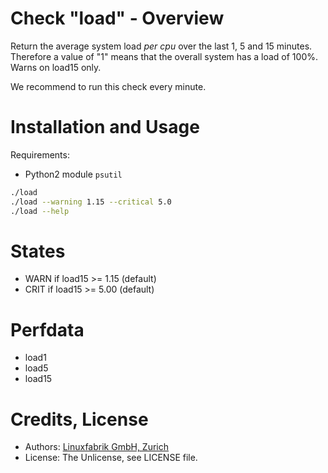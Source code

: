 # Check "load" - Overview

Return the average system load _per cpu_ over the last 1, 5 and 15 minutes. Therefore a value of "1" means that the overall system has a load of 100%. Warns on load15 only.

We recommend to run this check every minute.


# Installation and Usage

Requirements:
* Python2 module `psutil`

```bash
./load
./load --warning 1.15 --critical 5.0
./load --help
```


# States

* WARN if load15 >= 1.15 (default)
* CRIT if load15 >= 5.00 (default)


# Perfdata

* load1
* load5
* load15


# Credits, License

* Authors: [Linuxfabrik GmbH, Zurich](https://www.linuxfabrik.ch)
* License: The Unlicense, see LICENSE file.